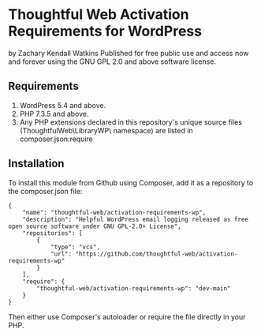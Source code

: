 # Thoughtful Web Activation Requirements for WordPress

by Zachary Kendall Watkins
Published for free public use and access now and forever using the GNU GPL 2.0 and above software license.

## Requirements

1. WordPress 5.4 and above.
2. PHP 7.3.5 and above.
3. Any PHP extensions declared in this repository's unique source files (ThoughtfulWeb\LibraryWP\ namespace) are listed in composer.json:require 

## Installation

To install this module from Github using Composer, add it as a repository to the composer.json file:

```
{
    "name": "thoughtful-web/activation-requirements-wp",
    "description": "Helpful WordPress email logging released as free open source software under GNU GPL-2.0+ License",
	"repositories": [
		{
			"type": "vcs",
			"url": "https://github.com/thoughtful-web/activation-requirements-wp"
		}
	],
	"require": {
		"thoughtful-web/activation-requirements-wp": "dev-main"
	}
}
```

Then either use Composer's autoloader or require the file directly in your PHP.
